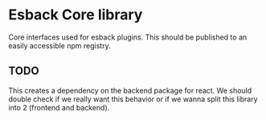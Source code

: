 # Esback Core library

Core interfaces used for esback plugins. This should be published to an
easily accessible npm registry.

## TODO

This creates a dependency on the backend package for react. We should
double check if we really want this behavior or if we wanna split this
library into 2 (frontend and backend).

